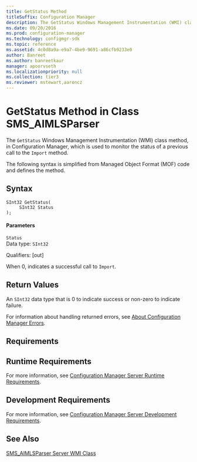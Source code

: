 ```yaml
---
title: GetStatus Method
titleSuffix: Configuration Manager
description: The GetStatus Windows Management Instrumentation (WMI) class method is used to monitor the status of a previous call to the Import method.
ms.date: 09/20/2016
ms.prod: configuration-manager
ms.technology: configmgr-sdk
ms.topic: reference
ms.assetid: 4c0d8a9a-e9a7-4be9-9691-a86cfb9233e0
author: Banreet
ms.author: banreetkaur
manager: apoorvseth
ms.localizationpriority: null
ms.collection: tier3
ms.reviewer: mstewart,aaroncz 
---
```

# GetStatus Method in Class SMS_AIMLSParser
The `GetStatus` Windows Management Instrumentation (WMI) class method, in Configuration Manager, which is used to monitor the status of a previous call to the `Import` method.  

 The following syntax is simplified from Managed Object Format (MOF) code and defines the method.  

## Syntax  

```  
SInt32 GetStatus(      
     SInt32 Status   
);  
```  

#### Parameters  
 `Status`  
 Data type: `SInt32`  

 Qualifiers: [out]  

 When 0, indicates a successful call to `Import`.  

## Return Values  
 An `SInt32` data type that is 0 to indicate success or non-zero to indicate failure.  

 For information about handling returned errors, see [About Configuration Manager Errors](../../../../../develop/core/understand/about-configuration-manager-errors.md).  

## Requirements  

## Runtime Requirements  
 For more information, see [Configuration Manager Server Runtime Requirements](../../../../../develop/core/reqs/server-runtime-requirements.md).  

## Development Requirements  
 For more information, see [Configuration Manager Server Development Requirements](../../../../../develop/core/reqs/server-development-requirements.md).  

## See Also  
 [SMS_AIMLSParser Server WMI Class](../../../../../develop/reference/core/clients/asset-intelligence/sms_aimlsparser-server-wmi-class.md)
